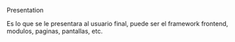 Presentation

Es lo que se le presentara al usuario final, puede ser el framework frontend, modulos, paginas, pantallas, etc.
